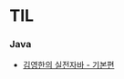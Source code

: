 # TIL

### Java

- [김영한의 실전자바 - 기본편](https://github.com/KyungYiHyun/TIL/tree/main/%EA%B9%80%EC%98%81%ED%95%9C%EC%9D%98%20%EC%8B%A4%EC%A0%84%EC%9E%90%EB%B0%94%20-%20%EA%B8%B0%EB%B3%B8%ED%8E%B8/%EC%83%81%EC%86%8D)
